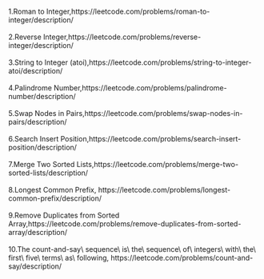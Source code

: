 <br>
1.Roman to Integer,https://leetcode.com/problems/roman-to-integer/description/ 
</br>

<br>
2.Reverse Integer,https://leetcode.com/problems/reverse-integer/description/
</br>

<br>
3.String to Integer (atoi),https://leetcode.com/problems/string-to-integer-atoi/description/
</br>

<br>
4.Palindrome Number,https://leetcode.com/problems/palindrome-number/description/
</br>

<br>
5.Swap Nodes in Pairs,https://leetcode.com/problems/swap-nodes-in-pairs/description/
</br>

<br>
6.Search Insert Position,https://leetcode.com/problems/search-insert-position/description/
</br>

<br>
7.Merge Two Sorted Lists,https://leetcode.com/problems/merge-two-sorted-lists/description/
</br>

<br>
8.Longest Common Prefix, https://leetcode.com/problems/longest-common-prefix/description/
</br>

<br>
9.Remove Duplicates from Sorted Array,https://leetcode.com/problems/remove-duplicates-from-sorted-array/description/
</br>

</br>
10.The count-and-say\ sequence\ is\ the\ sequence\ of\ integers\ with\ the\ first\ five\ terms\ as\ following, https://leetcode.com/problems/count-and-say/description/
</br>
